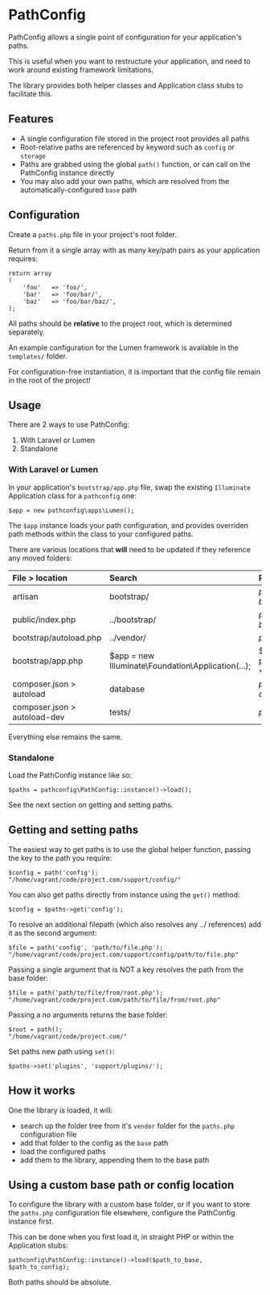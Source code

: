 # PathConfig

PathConfig allows a single point of configuration for your application's paths.

This is useful when you want to restructure your application, and need to work around existing framework limitations.

The library provides both helper classes and Application class stubs to facilitate this.  

## Features

- A single configuration file stored in the project root provides all paths
- Root-relative paths are referenced by keyword such as `config` or `storage`
- Paths are grabbed using the global `path()` function, or can call on the PathConfig instance directly
- You may also add your own paths, which are resolved from the automatically-configured `base` path

## Configuration

Create a `paths.php` file in your project's root folder.

Return from it a single array with as many key/path pairs as your application requires:

    return array
    (
        'foo'   => 'foo/',
        'bar'   => 'foo/bar/',
        'baz'   => 'foo/bar/baz/',
    );

All paths should be **relative** to the project root, which is determined separately.

An example configuration for the Lumen framework is available in the `templates/` folder.

For configuration-free instantiation, it is important that the config file remain in the root of the project!

## Usage

There are 2 ways to use PathConfig:
 
1. With Laravel or Lumen
2. Standalone


### With Laravel or Lumen

In your application's `bootstrap/app.php` file, swap the existing `Illuminate` Application class for a `pathconfig` one:

    $app = new pathconfig\apps\Lumen();

The `$app` instance loads your path configuration, and provides overriden path methods within the class to your configured paths.

There are various locations that **will** need to be updated if they reference any moved folders:
 
File > location| Search | Replace
:-- | :-- | :--
artisan | bootstrap/ | *path to bootstrap*
public/index.php | ../bootstrap/ | *path to bootstrap*
bootstrap/autoload.php | ../vendor/ | *path to vendor*
bootstrap/app.php | $app = new Illuminate\Foundation\Application(...); | $app = new pathconfig\apps\ &lt;Class&gt; ;
composer.json > autoload | database | *path to database*
composer.json > autoload-dev | tests/ | *path to tests*

Everything else remains the same.

### Standalone

Load the PathConfig instance like so:

    $paths = pathconfig\PathConfig::instance()->load();

See the next section on getting and setting paths.

## Getting and setting paths

The easiest way to get paths is to use the global helper function, passing the key to the path you require:

    $config = path('config');
    "/home/vagrant/code/project.com/support/config/"

You can also get paths directly from instance using the `get()` method:

    $config = $paths->get('config');
    
To resolve an additional filepath (which also resolves any ../ references) add it as the second argument:

	$file = path('config', 'path/to/file.php');
	"/home/vagrant/code/project.com/support/config/path/to/file.php"

Passing a single argument that is NOT a key resolves the path from the base folder:

	$file = path('path/to/file/from/root.php');
	"/home/vagrant/code/project.com/path/to/file/from/root.php"

Passing a no arguments returns the base folder:

	$root = path();
	"/home/vagrant/code/project.com/"

Set paths new path using `set()`:

    $paths->set('plugins', 'support/plugins/');

## How it works

One the library is loaded, it will:
 
- search up the folder tree from it's `vendor` folder for the `paths.php` configuration file
- add that folder to the config as the `base` path
- load the configured paths
- add them to the library, appending them to the base path

## Using a custom base path or config location

To configure the library with a custom base folder, or if you want to store the `paths.php` configuration file elsewhere, configure the PathConfig instance first.

This can be done when you first load it, in straight PHP or within the Application stubs:
 
    pathconfig\PathConfig::instance()->load($path_to_base, $path_to_config);

Both paths should be absolute.
